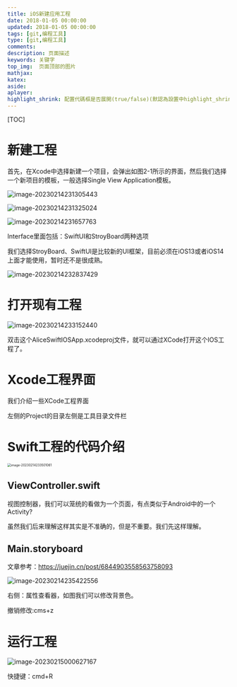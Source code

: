```yaml
---
title: iOS新建应用工程
date: 2018-01-05 00:00:00
updated: 2018-01-05 00:00:00
tags: [git,编程工具]
type: [git,编程工具]
comments:
description: 页面描述
keywords: 关键字
top_img:  页面顶部的图片
mathjax:
katex:
aside:
aplayer:
highlight_shrink: 配置代碼框是否展開(true/false)(默認為設置中highlight_shrink的配置)
---
```


[TOC]





# 新建工程

首先，在Xcode中选择新建一个项目，会弹出如图2-1所示的界面，然后我们选择一个新项目的模板，一般选择Single View Application模板。







![image-20230214231305443](./images/02.iOS%E6%96%B0%E5%BB%BA%E5%BA%94%E7%94%A8%E5%B7%A5%E7%A8%8B/image-20230214231305443.png)





![image-20230214231325024](./images/02.iOS%E6%96%B0%E5%BB%BA%E5%BA%94%E7%94%A8%E5%B7%A5%E7%A8%8B/image-20230214231325024.png)







![image-20230214231657763](./images/02.iOS%E6%96%B0%E5%BB%BA%E5%BA%94%E7%94%A8%E5%B7%A5%E7%A8%8B/image-20230214231657763.png)



Interface里面包括：SwiftUI和StroyBoard两种选项

我们选择StroyBoard、SwiftUI是比较新的UI框架，目前必须在iOS13或者iOS14上面才能使用，暂时还不是很成熟。





![image-20230214232837429](./images/02.iOS%E6%96%B0%E5%BB%BA%E5%BA%94%E7%94%A8%E5%B7%A5%E7%A8%8B/image-20230214232837429.png)





# 打开现有工程

![image-20230214233152440](./images/02.iOS%E6%96%B0%E5%BB%BA%E5%BA%94%E7%94%A8%E5%B7%A5%E7%A8%8B/image-20230214233152440.png)

双击这个AliceSwiftIOSApp.xcodeproj文件，就可以通过XCode打开这个IOS工程了。





# Xcode工程界面

我们介绍一些XCode工程界面



左侧的Project的目录左侧是工具目录文件栏







# Swift工程的代码介绍

<img src="./images/02.iOS%E6%96%B0%E5%BB%BA%E5%BA%94%E7%94%A8%E5%B7%A5%E7%A8%8B/image-20230214233501061.png" alt="image-20230214233501061" style="zoom:50%;" />





## ViewController.swift

视图控制器，我们可以笼统的看做为一个页面，有点类似于Android中的一个Activity?

虽然我们后来理解这样其实是不准确的，但是不重要。我们先这样理解。







## Main.storyboard

文章参考：https://juejin.cn/post/6844903558563758093

![image-20230214235422556](./images/02.iOS%E6%96%B0%E5%BB%BA%E5%BA%94%E7%94%A8%E5%B7%A5%E7%A8%8B/image-20230214235422556.png)





右侧：属性查看器，如图我们可以修改背景色。





撤销修改:cms+z







# 运行工程

![image-20230215000627167](./images/02.iOS%E6%96%B0%E5%BB%BA%E5%BA%94%E7%94%A8%E5%B7%A5%E7%A8%8B/image-20230215000627167.png)

快捷键：cmd+R

